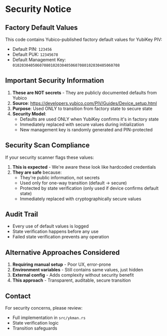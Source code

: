 # Security Notice

## Factory Default Values

This code contains Yubico-published factory default values for YubiKey PIV:
- Default PIN: `123456`
- Default PUK: `12345678`  
- Default Management Key: `010203040506070801020304050607080102030405060708`

## Important Security Information

1. **These are NOT secrets** - They are publicly documented defaults from Yubico
2. **Source**: https://developers.yubico.com/PIV/Guides/Device_setup.html
3. **Purpose**: Used ONLY to transition from factory state to secure state
4. **Security Model**: 
   - Defaults are used ONLY when YubiKey confirms it's in factory state
   - Immediately replaced with secure values during initialization
   - New management key is randomly generated and PIN-protected

## Security Scan Compliance

If your security scanner flags these values:

1. **This is expected** - We're aware these look like hardcoded credentials
2. **They are safe** because:
   - They're public information, not secrets
   - Used only for one-way transition (default → secure)
   - Protected by state verification (only used if device confirms default state)
   - Immediately replaced with cryptographically secure values

## Audit Trail

- Every use of default values is logged
- State verification happens before any use
- Failed state verification prevents any operation

## Alternative Approaches Considered

1. **Requiring manual setup** - Poor UX, error-prone
2. **Environment variables** - Still contains same values, just hidden
3. **External config** - Adds complexity without security benefit
4. **This approach** - Transparent, auditable, secure transition

## Contact

For security concerns, please review:
- Full implementation in `src/ykman.rs`
- State verification logic
- Transition safeguards